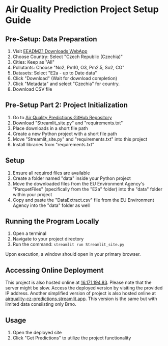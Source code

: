 # Air Quality Prediction Project Setup Guide

## Pre-Setup: Data Preparation

1. Visit [EEADMZ1 Downloads WebApp](https://eeadmz1-downloads-webapp.azurewebsites.net/)
2. Choose Country: Select "Czech Republic (Czechia)"
3. Cities: Keep as "All"
4. Pollutants: Choose "No2, Pm10, O3, Pm2.5, So2, CO"
5. Datasets: Select "E2a - up to Date data"
6. Click "Download" (Wait for download completion)
7. Click "Metadata" and select "Czechia" for country.
8. Download CSV file

## Pre-Setup Part 2: Project Initialization

1. Go to [Air Quality Predictions GitHub Repository](https://github.com/MarziSarvari/Air_Quality_Predictions)
2. Download "Streamlit_site.py" and "requirements.txt"
3. Place downloads in a short file path
4. Create a new Python project with a short file path
5. Move "Streamlit_site.py" and "requirements.txt" into this project
6. Install libraries from "requirements.txt"

## Setup

1. Ensure all required files are available
2. Create a folder named "data" inside your Python project
3. Move the downloaded files from the EU Environment Agency's "ParquetFiles" (specifically from the "E2a" folder) into the "data" folder within your project
4. Copy and paste the "DataExtract.csv" file from the EU Environment Agency into the "data" folder as well

## Running the Program Locally

1. Open a terminal
2. Navigate to your project directory
3. Run the command: `streamlit run Streamlit_site.py`

Upon execution, a window should open in your primary browser.

## Accessing Online Deployment

This project is also hosted online at [16.171.194.83](http://16.171.194.83).  Please note that the server might be slow. Access the deployed version by visiting the provided IP address. Another simplified version of project is also hosted online at [airquality-cz-predictions.streamlit.app](https://airquality-cz-predictions.streamlit.app). This version is the same but with limited data consiisting only Brno.

## Usage

1. Open the deployed site
2. Click "Get Predictions" to utilize the project functionality
